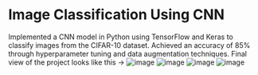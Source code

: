 # Image Classification Using CNN
Implemented a CNN model in Python using TensorFlow and Keras to classify images from the CIFAR-10 dataset.
Achieved an accuracy of 85% through hyperparameter tuning and data augmentation techniques.
Final view of the project looks like this ->
![image](https://github.com/Severus25/Image-Classification-Using-CNN/assets/77570887/1710270e-0999-4b6d-a41d-f2108f7df6ea)
![image](https://github.com/Severus25/Image-Classification-Using-CNN/assets/77570887/dc09c22c-8ae0-449b-9b65-9646ecd0ccf8)
![image](https://github.com/Severus25/Image-Classification-Using-CNN/assets/77570887/be4f9952-e7e5-46ed-854b-2171c5853fbe)
![image](https://github.com/Severus25/Image-Classification-Using-CNN/assets/77570887/5e7ad6bc-77a4-43df-b14f-e5f8ad2352fb)



